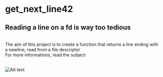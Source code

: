 # get_next_line42
## Reading a line on a fd is way too tedious
<br>
The aim of this project is to create a function that returns a line ending with a newline, read from a file descriptor<br>
For more informations, read the subject<br>
<br>

![Alt text](https://miro.medium.com/max/960/0*JkjSrndASl83dK_h.jpg?raw=true "But I fixed it, ok? haha")
